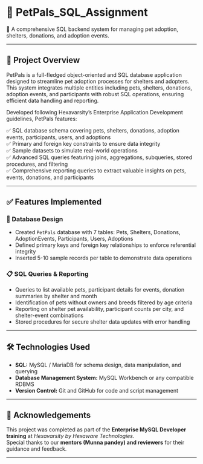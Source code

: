 

# 🚀 PetPals_SQL_Assignment  
🐾 A comprehensive SQL backend system for managing pet adoption, shelters, donations, and adoption events.

---

## 📌 Project Overview  
PetPals is a full-fledged object-oriented and SQL database application designed to streamline pet adoption processes for shelters and adopters. This system integrates multiple entities including pets, shelters, donations, adoption events, and participants with robust SQL operations, ensuring efficient data handling and reporting.

Developed following Hexavarsity’s Enterprise Application Development guidelines, PetPals features:

✅ SQL database schema covering pets, shelters, donations, adoption events, participants, users, and adoptions  
✅ Primary and foreign key constraints to ensure data integrity  
✅ Sample datasets to simulate real-world operations  
✅ Advanced SQL queries featuring joins, aggregations, subqueries, stored procedures, and filtering  
✅ Comprehensive reporting queries to extract valuable insights on pets, events, donations, and participants

---

## ✅ Features Implemented  

### 🐶 Database Design  
- Created `PetPals` database with 7 tables: Pets, Shelters, Donations, AdoptionEvents, Participants, Users, Adoptions  
- Defined primary keys and foreign key relationships to enforce referential integrity  
- Inserted 5-10 sample records per table to demonstrate data operations  

### 📋 SQL Queries & Reporting  
- Queries to list available pets, participant details for events, donation summaries by shelter and month  
- Identification of pets without owners and breeds filtered by age criteria  
- Reporting on shelter pet availability, participant counts per city, and shelter-event combinations  
- Stored procedures for secure shelter data updates with error handling  

---

## 🛠️ Technologies Used  
- **SQL:** MySQL / MariaDB for schema design, data manipulation, and querying  
- **Database Management System:** MySQL Workbench or any compatible RDBMS  
- **Version Control:** Git and GitHub for code and script management  
---

## 🙌 **Acknowledgements**

This project was completed as part of the **Enterprise MySQL Developer training** at *Hexavarsity by Hexaware Technologies*.  
Special thanks to our **mentors (Munna pandey) and reviewers** for their guidance and feedback.

---

